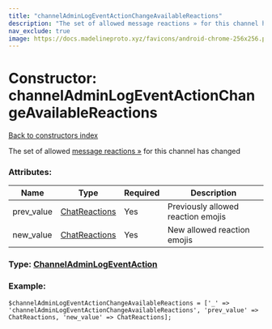 ```yaml
---
title: "channelAdminLogEventActionChangeAvailableReactions"
description: "The set of allowed message reactions » for this channel has changed"
nav_exclude: true
image: https://docs.madelineproto.xyz/favicons/android-chrome-256x256.png
---
```

# Constructor: channelAdminLogEventActionChangeAvailableReactions  
[Back to constructors index](/API_docs/constructors/index.html)



The set of allowed [message reactions »](https://core.telegram.org/api/reactions) for this channel has changed

### Attributes:

| Name     |    Type       | Required | Description |
|----------|---------------|----------|-------------|
|prev\_value|[ChatReactions](/API_docs/types/ChatReactions.html) | Yes|Previously allowed reaction emojis|
|new\_value|[ChatReactions](/API_docs/types/ChatReactions.html) | Yes|New allowed reaction emojis|



### Type: [ChannelAdminLogEventAction](/API_docs/types/ChannelAdminLogEventAction.html)


### Example:

```
$channelAdminLogEventActionChangeAvailableReactions = ['_' => 'channelAdminLogEventActionChangeAvailableReactions', 'prev_value' => ChatReactions, 'new_value' => ChatReactions];
```  
